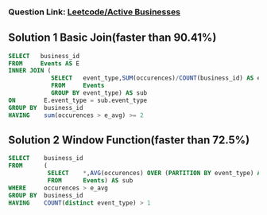 ###  Question Link: [Leetcode/Active Businesses](https://leetcode.com/problems/active-businesses/)



##   Solution 1  Basic Join(faster than 90.41%)
```sql
SELECT   business_id
FROM     Events AS E
INNER JOIN (
            SELECT   event_type,SUM(occurences)/COUNT(business_id) AS e_avg
            FROM     Events
            GROUP BY event_type) AS sub
ON        E.event_type = sub.event_type
GROUP BY  business_id
HAVING    sum(occurences > e_avg) >= 2
```


##   Solution 2  Window Function(faster than 72.5%)
```sql
SELECT    business_id
FROM      (
           SELECT    *,AVG(occurences) OVER (PARTITION BY event_type) AS e_avg
           FROM      Events) AS sub
WHERE     occurences > e_avg
GROUP BY  business_id
HAVING    COUNT(distinct event_type) > 1
```
